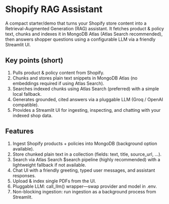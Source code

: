 # Shopify RAG Assistant

A compact starter/demo that turns your Shopify store content into a Retrieval-Augmented Generation (RAG) assistant.
It fetches product & policy text, chunks and indexes it in MongoDB Atlas (Atlas Search recommended), then answers shopper questions using a configurable LLM via a friendly Streamlit UI.

## Key points (short)

1) Pulls product & policy content from Shopify.
2) Chunks and stores plain text snippets in MongoDB Atlas (no embeddings required if using Atlas Search).
3) Searches indexed chunks using Atlas Search (preferred) with a simple local fallback.
4) Generates grounded, cited answers via a pluggable LLM (Groq / OpenAI compatible).
5) Provides a Streamlit UI for ingesting, inspecting, and chatting with your indexed shop data.

## Features

1) Ingest Shopify products + policies into MongoDB (background option available).
2) Store chunked plain text in a collection (fields: text, title, source_url, …).
3) Search via Atlas Search $search pipeline (highly recommended) with a lightweight fallback if not available.
4) Chat UI with a friendly greeting, typed user messages, and assistant responses.
5) Upload & index single PDFs from the UI.
6) Pluggable LLM: call_llm() wrapper—swap provider and model in .env.
7) Non-blocking ingestion: run ingestion as a background process from Streamlit.
